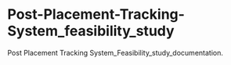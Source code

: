 # Post-Placement-Tracking-System_feasibility_study
Post Placement Tracking System_Feasibility_study_documentation.

